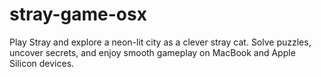 # stray-game-osx
Play Stray and explore a neon-lit city as a clever stray cat. Solve puzzles, uncover secrets, and enjoy smooth gameplay on MacBook and Apple Silicon devices.
